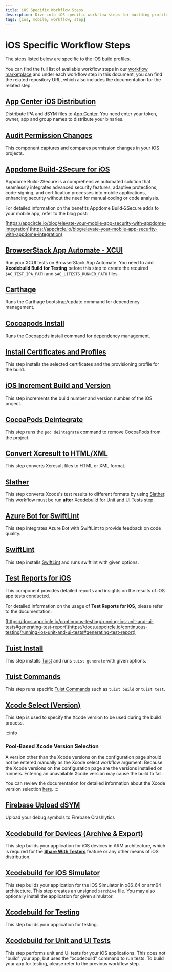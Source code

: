 ```yaml
---
title: iOS Specific Workflow Steps
description: Dive into iOS-specific workflow steps for building profiles. Access our workflow marketplace for a comprehensive list.
tags: [ios, mobile, workflow, step]
---
```


# iOS Specific Workflow Steps

The steps listed below are specific to the iOS build profiles.

You can find the full list of available workflow steps in our [workflow marketplace](https://github.com/appcircleio/appcircle-workflow-components) and under each workflow step in this document, you can find the related repository URL, which also includes the documentation for the related step.

## [App Center iOS Distribution](/workflows/ios-specific-workflow-steps/appcenter-ios-distribution)

Distribute IPA and dSYM files to [App Center](https://appcenter.ms/). You need enter your token, owner, app and group names to distribute your binaries.

## [Audit Permission Changes](/workflows/ios-specific-workflow-steps/audit-permission-change)

This component captures and compares permission changes in your iOS projects.

## [Appdome Build-2Secure for iOS](/workflows/ios-specific-workflow-steps/appdome-build-to-secure-for-ios)

Appdome Build-2Secure is a comprehensive automated solution that seamlessly integrates advanced security features, adaptive protections, code-signing, and certification processes into mobile applications, enhancing security without the need for manual coding or code analysis.

For detailed information on the benefits Appdome Build-2Secure adds to your mobile app, refer to the blog post:

[https://appcircle.io/blog/elevate-your-mobile-app-security-with-appdome-integration](https://appcircle.io/blog/elevate-your-mobile-app-security-with-appdome-integration)

## [BrowserStack App Automate - XCUI](/workflows/ios-specific-workflow-steps/browserstack-app-automation)

Run your XCUI tests on BrowserStack App Automate. You need to add **Xcodebuild Build for Testing** before this step to create the required `$AC_TEST_IPA_PATH` and `$AC_UITESTS_RUNNER_PATH` files.

## [Carthage](/workflows/ios-specific-workflow-steps/carthage)

Runs the Carthage bootstrap/update command for dependency management.

## [Cocoapods Install](/workflows/ios-specific-workflow-steps/cocoapods-install)

Runs the Cocoapods install command for dependency management.

## [Install Certificates and Profiles](/workflows/ios-specific-workflow-steps/install-certificates-provisions)

This step installs the selected certificates and the provisioning profile for the build.

## [iOS Increment Build and Version](/workflows/ios-specific-workflow-steps/ios-increment-build-and-version-number)

This step increments the build number and version number of the iOS project.

## [CocoaPods Deintegrate](/workflows/ios-specific-workflow-steps/cocoapods-deintegrate)

This step runs the `pod deintegrate` command to remove CocoaPods from the project.

## [Convert Xcresult to HTML/XML](/workflows/ios-specific-workflow-steps/convert-xcresult-to-xml-html)

This step converts Xcresult files to HTML or XML format.

## [Slather](/workflows/ios-specific-workflow-steps/slather)

This step converts Xcode's test results to different formats by using [Slather](https://github.com/SlatherOrg/slather/). This workflow must be run **after** [Xcodebuild for Unit and UI Tests](#xcodebuild-for-unit-and-ui-tests) step.

## [Azure Bot for SwiftLint](/workflows/ios-specific-workflow-steps/azure-bot-for-swiftlint)

This step integrates Azure Bot with SwiftLint to provide feedback on code quality.

## [SwiftLint](/workflows/ios-specific-workflow-steps/swiftlint)

This step installs [SwiftLint](https://github.com/realm/SwiftLint/) and runs swiftlint with given options.

## [Test Reports for iOS](/workflows/ios-specific-workflow-steps/test-reports-for-ios)

This component provides detailed reports and insights on the results of iOS app tests conducted.

For detailed information on the usage of **Test Reports for iOS**, please refer to the documentation:

[https://docs.appcircle.io/continuous-testing/running-ios-unit-and-ui-tests#generating-test-report](https://docs.appcircle.io/continuous-testing/running-ios-unit-and-ui-tests#generating-test-report)

## [Tuist Install](/workflows/ios-specific-workflow-steps/tuist-install)

This step installs [Tuist](https://tuist.io/) and runs `tuist generate` with given options.

## [Tuist Commands](/workflows/ios-specific-workflow-steps/tuist-commands)

This step runs specific [Tuist Commands](https://docs.tuist.io/en/cli/auth) such as `tuist build` or `tuist test`.

## [Xcode Select (Version)](/workflows/ios-specific-workflow-steps/xcode-select)

This step is used to specify the Xcode version to be used during the build process.

:::info

### Pool-Based Xcode Version Selection

A version other than the Xcode versions on the configuration page should not be entered manually as the Xcode select workflow argument.
Because the Xcode versions on the configuration page are the versions installed on runners.
Entering an unavailable Xcode version may cause the build to fail.

You can review the documentation for detailed information about the Xcode version selection [here](/self-hosted-appcircle/self-hosted-runner/configure-runner/manage-pools/#pool-based-xcode-version-selection).
:::

## [Firebase Upload dSYM](/workflows/ios-specific-workflow-steps/firebase-upload-dsym)

Upload your debug symbols to Firebase Crashlytics

## [Xcodebuild for Devices (Archive & Export)](/workflows/ios-specific-workflow-steps/xcodebuild-for-devices)

This step builds your application for iOS devices in ARM architecture, which is required for the [**Share With Testers**](/testing-distribution/create-or-select-a-distribution-profile) feature or any other means of iOS distribution.

## [Xcodebuild for iOS Simulator](/workflows/ios-specific-workflow-steps/xcodebuild-for-ios-simulator)

This step builds your application for the iOS Simulator in x86_64 or arm64 architecture. This step creates an unsigned `xarchive` file. You may also optionally install the application for given simulator.

## [Xcodebuild for Testing](/workflows/ios-specific-workflow-steps/xcodebuild-for-testing)

This step builds your application for testing.

## [Xcodebuild for Unit and UI Tests](/workflows/ios-specific-workflow-steps/xcodebuild-for-unit-and-ui-test)

This step performs unit and UI tests for your iOS applications. This does not "build" your app, but uses the "xcodebuild" command to run tests. To build your app for testing, please refer to the previous workflow step.